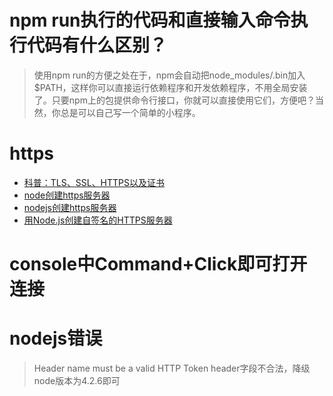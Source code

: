 
# npm run执行的代码和直接输入命令执行代码有什么区别？
> 使用npm run的方便之处在于，npm会自动把node_modules/.bin加入$PATH，这样你可以直接运行依赖程序和开发依赖程序，不用全局安装了。只要npm上的包提供命令行接口，你就可以直接使用它们，方便吧？当然，你总是可以自己写一个简单的小程序。

# https
* [科普：TLS、SSL、HTTPS以及证书](http://www.cnblogs.com/kyrios/p/tls-and-certificates.html)
* [node创建https服务器](http://blog.fens.me/nodejs-https-server/)
* [nodejs创建https服务器](http://blog.csdn.net/cwallow/article/details/14169663)
* [用Node.js创建自签名的HTTPS服务器](http://cnodejs.org/topic/54745ac22804a0997d38b32d)


# console中Command+Click即可打开连接

# nodejs错误
> Header name must be a valid HTTP Token
  header字段不合法，降级node版本为4.2.6即可
